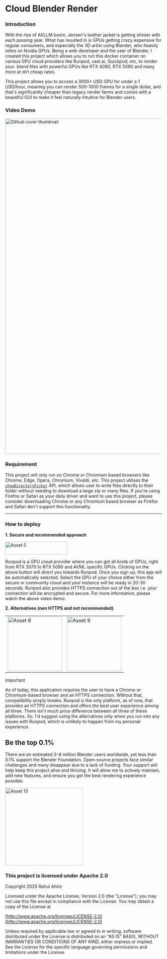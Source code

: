 # Cloud Blender Render

### Introduction 
With the rise of AI/LLM boom, Jensen's leather jacket is getting shinier with each passing year. What has resulted in is GPUs getting crazy expensive for regular consumers, and especially the 3D artist using Blender, who heavily relies on Nvidia GPUs. Being a web developer and the user of Blender, I created this project which allows you to run this docker container on various GPU cloud providers like Runpod, vast.ai, Quickpod, etc, to render your .blend files with powerful GPUs like RTX 4090, RTX 5090 and many more at dirt cheap rates.

This project allows you to access a 3000+ USD GPU for under a 1 USD/hour, meaning you can render 500-1000 frames for a single dollar, and that's significantly cheaper than legacy render farms and comes with a beautiful GUI to make it feel naturally intuitive for Blender users.

### Video Demo

<a href="https://youtu.be/feiuoMz57Ho" target="_blank">
<img width="1920" height="1080" alt="Github cover thumbnail" src="https://github.com/user-attachments/assets/bbdf2d4a-0b1e-41dc-a0f6-5b4940f90e58" />

</a>

### Requirement

This project will only run on Chrome or Chromium based browsers like Chrome, Edge, Opera, Chromium, Vivaldi, etc. This project utilises the [`showDirectoryPicker`](https://developer.mozilla.org/en-US/docs/Web/API/Window/showDirectoryPicker) API, which allows user to write files directly to their folder without needing to download a large zip or many files. If you're using Firefox or Safari as your daily driver and want to use this project, please consider downloading Chrome or any Chromium based browser as Firefox and Safari don't support this functionality.

<hr>

### How to deploy
**1. Secure and recommended approach**

<a href="https://console.runpod.io/deploy?template=ada1xq99pb&ref=g168bg1u" target="_blank"><img width="200" height="41" alt="Asset 5" src="https://github.com/user-attachments/assets/ffff5850-dbca-492b-8832-0dbe6295bbd7" /></a>

Runpod is a GPU cloud provider where you can get all kinds of GPUs, right from RTX 3070 to RTX 5090 and AI/ML specific GPUs. Clicking on the above button will direct you towards Runpod. Once you sign up, this app will be automatically selected. Select the GPU of your choice either from the secure or community cloud and your instance will be ready in 20-30 seconds. Runpod also provides HTTPS connection out of the box i.e. your connection will be encrypted and secure. For more information, please watch the above video demo.

**2. Alternatives (non HTTPS and not recommended)**

<table>
  <tr>
    <td>
      <a href="https://cloud.vast.ai/?ref_id=123929&creator_id=123929&name=Cloud%20Blender%20Render" target="_blank">
        <img width="175" alt="Asset 8" src="https://github.com/user-attachments/assets/440cc55a-b692-44f4-b90b-6e91737d6a8a" />
      </a>
    </td>
    <td>
      <a href="https://console.quickpod.io?affiliate=2744798e-b6df-4a2b-a372-5a4ecfa5c0a7" target="_blank">
        <img width="175" alt="Asset 9" src="https://github.com/user-attachments/assets/d2fa04df-d72f-445f-8bf0-38675e82491c" />
      </a>
    </td>
  </tr>
</table>


> [!IMPORTANT]  
>As of today, this application requires the user to have a Chrome or Chromium-based browser and an HTTPS connection. Without that, compatibility simply breaks. Runpod is the only platform, as of now, that provides an HTTPS connection and offers the best user experience among all three. There isn't much price difference between all three of these platforms. So, I'd suggest using the alternatives only when you run into any issues with Runpod, which is unlikely to happen from my personal experience.


## Be the top 0.1%

There are an estimated 2–4 million Blender users worldwide, yet less than 0.1% support the Blender Foundation. Open-source projects face similar challenges and many disappear due to a lack of funding. Your support will help keep this project alive and thriving. It will allow me to actively maintain, add new features, and ensure you get the best rendering experience possible.

 <a href="https://coff.ee/rahulahire" target="_blank">
<img width="250" alt="Asset 13" src="https://github.com/user-attachments/assets/a0ded876-af45-4c12-825a-3013f8f7e464" />

 </a>

 
### This project is licensed under Apache 2.0 

Copyright 2025 Rahul Ahire

Licensed under the Apache License, Version 2.0 (the "License");
you may not use this file except in compliance with the License.
You may obtain a copy of the License at

[http://www.apache.org/licenses/LICENSE-2.0](http://www.apache.org/licenses/LICENSE-2.0)

Unless required by applicable law or agreed to in writing, software
distributed under the License is distributed on an "AS IS" BASIS,
WITHOUT WARRANTIES OR CONDITIONS OF ANY KIND, either express or implied.
See the License for the specific language governing permissions and
limitations under the License.
